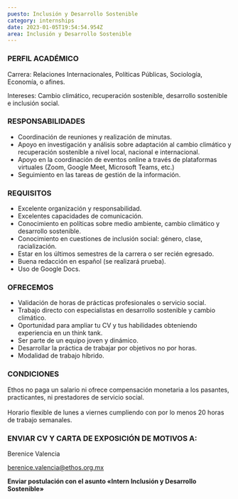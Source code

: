```yaml
---
puesto: Inclusión y Desarrollo Sostenible
category: internships
date: 2023-01-05T19:54:54.954Z
area: Inclusión y Desarrollo Sostenible
---
```

### PERFIL ACADÉMICO

Carrera: Relaciones Internacionales, Políticas Públicas, Sociología, Economía, o afines.

Intereses: Cambio climático, recuperación sostenible, desarrollo sostenible e inclusión social.

### RESPONSABILIDADES

* Coordinación de reuniones y realización de minutas. 
* Apoyo en investigación y análisis sobre adaptación al cambio climático y recuperación sostenible a nivel local, nacional e internacional.
* Apoyo en la coordinación de eventos online a través de plataformas virtuales (Zoom, Google Meet, Microsoft Teams, etc.)
* Seguimiento en las tareas de gestión de la información.

### REQUISITOS

* Excelente organización y responsabilidad.
* Excelentes capacidades de comunicación.
* Conocimiento en políticas sobre medio ambiente, cambio climático y desarrollo sostenible.  
* Conocimiento en cuestiones de inclusión social: género, clase, racialización. 
* Estar en los últimos semestres de la carrera o ser recién egresado. 
* Buena redacción en español (se realizará prueba).
* Uso de Google Docs.

### OFRECEMOS

* Validación de horas de prácticas profesionales o servicio social. 
* Trabajo directo con especialistas en desarrollo sostenible y cambio climático.
* Oportunidad para ampliar tu CV y tus habilidades obteniendo experiencia en un think tank.
* Ser parte de un equipo joven y dinámico.
* Desarrollar la práctica de trabajar por objetivos no por horas.
* Modalidad de trabajo híbrido.

### CONDICIONES

Ethos no paga un salario ni ofrece compensación monetaria a los pasantes, practicantes, ni prestadores de servicio social.\
\
Horario flexible de lunes a viernes cumpliendo con por lo menos 20 horas de trabajo semanales.

### ENVIAR CV Y CARTA DE EXPOSICIÓN DE MOTIVOS A:

Berenice Valencia

[berenice.valencia@ethos.org.mx](mailto:berenice.valencia@ethos.org.mx) 

**Enviar postulación con el asunto «Intern Inclusión y Desarrollo Sostenible»**